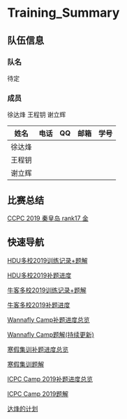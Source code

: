 # Training_Summary

## 队伍信息
### 队名

待定

### 成员
徐达烽
王程钥
谢立辉

姓名     |    电话   |    QQ    |       邮箱      |   学号   |
:------:|:---------:|:--------:|:---------------:|:------:|
徐达烽   |
王程钥   |
谢立辉   |


## 比赛总结

[CCPC 2019 秦皇岛 rank17 金](https://github.com/Dafenghh/Training_Summary/blob/master/Summary%20of%20CCPC%202019%20Qinhuangdao%20site.md)

## 快速导航

[HDU多校2019训练记录+题解](https://github.com/Dafenghh/Training_Summary/blob/master/HDU_train_2019.md)

[HDU多校2019补题进度](https://github.com/Dafenghh/Training_Summary/blob/master/HDU_train_2019%E8%A1%A5%E9%A2%98%E8%BF%9B%E5%BA%A6%E6%80%BB%E8%A7%88%E8%A1%A8.md)


[牛客多校2019训练记录+题解](https://github.com/Dafenghh/Training_Summary/blob/master/Nowcoder_train_2019.md)

[牛客多校2019补题进度](https://github.com/Dafenghh/Training_Summary/blob/master/Nowcoder_train_2019%E8%A1%A5%E9%A2%98%E8%BF%9B%E5%BA%A6%E6%80%BB%E8%A7%88%E8%A1%A8.md)

[Wannafly Camp补题进度总览](https://github.com/Dafenghh/Training_Summary/blob/master/Wannafly%20Camp%E8%A1%A5%E9%A2%98%E8%BF%9B%E5%BA%A6%E6%80%BB%E8%A7%88%E8%A1%A8.md)

[Wannafly Camp题解(持续更新)](https://github.com/Dafenghh/Training_Summary/blob/master/Camp%20Solutions.md)


[寒假集训补题进度总览](https://github.com/Dafenghh/Training_Summary/blob/master/2019%E5%AF%92%E5%81%87%E9%9B%86%E8%AE%AD%E8%A1%A5%E9%A2%98%E8%BF%9B%E5%BA%A6%E6%80%BB%E8%A7%88%E8%A1%A8.md)

[寒假集训题解](https://github.com/Dafenghh/Training_Summary/blob/master/2019%E5%AF%92%E5%81%87%E9%9B%86%E8%AE%AD%E9%A2%98%E8%A7%A3.md)


[ICPC Camp 2019补题进度总览](https://github.com/Dafenghh/Training_Summary/blob/master/ICPC%20Camp%202019%E8%A1%A5%E9%A2%98%E8%BF%9B%E5%BA%A6%E6%80%BB%E8%A7%88%E8%A1%A8.md)

[ICPC Camp 2019题解](https://github.com/Dafenghh/Training_Summary/blob/master/ICPC%20Camp%202019%E9%A2%98%E8%A7%A3.md)

[达烽的计划](https://github.com/Dafenghh/Training_Summary/blob/master/Dafeng's%20Plans.md)
    


